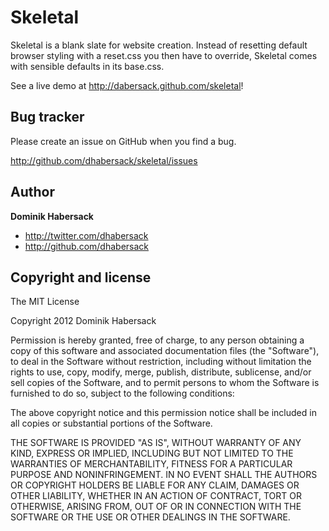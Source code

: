 # Skeletal

Skeletal is a blank slate for website creation. Instead of resetting default browser styling with a reset.css you then have to override, Skeletal comes with sensible defaults in its base.css.

See a live demo at http://dabersack.github.com/skeletal!

## Bug tracker

Please create an issue on GitHub when you find a bug.

http://github.com/dhabersack/skeletal/issues


## Author

__Dominik Habersack__

* http://twitter.com/dhabersack
* http://github.com/dhabersack


## Copyright and license

The MIT License

Copyright 2012 Dominik Habersack

Permission is hereby granted, free of charge, to any person obtaining a copy
of this software and associated documentation files (the "Software"), to deal
in the Software without restriction, including without limitation the rights
to use, copy, modify, merge, publish, distribute, sublicense, and/or sell
copies of the Software, and to permit persons to whom the Software is
furnished to do so, subject to the following conditions:

The above copyright notice and this permission notice shall be included in
all copies or substantial portions of the Software.

THE SOFTWARE IS PROVIDED "AS IS", WITHOUT WARRANTY OF ANY KIND, EXPRESS OR
IMPLIED, INCLUDING BUT NOT LIMITED TO THE WARRANTIES OF MERCHANTABILITY,
FITNESS FOR A PARTICULAR PURPOSE AND NONINFRINGEMENT. IN NO EVENT SHALL THE
AUTHORS OR COPYRIGHT HOLDERS BE LIABLE FOR ANY CLAIM, DAMAGES OR OTHER
LIABILITY, WHETHER IN AN ACTION OF CONTRACT, TORT OR OTHERWISE, ARISING FROM,
OUT OF OR IN CONNECTION WITH THE SOFTWARE OR THE USE OR OTHER DEALINGS IN
THE SOFTWARE.
